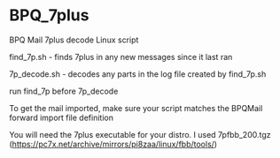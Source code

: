 # BPQ_7plus
BPQ Mail 7plus decode Linux script

find_7p.sh   - finds 7plus in any new messages since it last ran

7p_decode.sh - decodes any parts in the log file created by find_7p.sh

run find_7p before 7p_decode

To get the mail imported, make sure your script matches the BPQMail forward import file definition

You will need the 7plus executable for your distro. I used 7pfbb_200.tgz (https://pc7x.net/archive/mirrors/pi8zaa/linux/fbb/tools/) 
